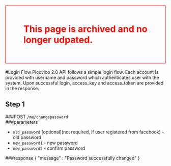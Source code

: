 <h1 style='color:red; padding:2em; border:1px solid red'> This page is archived and no longer udpated. </h1>

#Login Flow
Picovico 2.0 API follows a simple login flow. Each account is provided with username and password which authenticates
user with the system. Upon successful login, access_key and access_token are provided in the response.

## Step 1

###POST `/me/changepassword`  
###parameters
* `old_password` [optional](not required, if user registered from facebook)    - old password
* `new_password1`       - new password
* `new_password2`       - confirm password

###response
    {
        "message" : "Password successfully changed"
    }
    